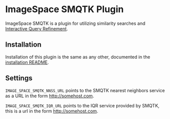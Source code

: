 # ImageSpace SMQTK Plugin

ImageSpace SMQTK is a plugin for utilizing similarity searches and [Interactive Query Refinement](http://smqtk.readthedocs.io/en/latest/webservices/iqrdemonstration.html).

## Installation

Installation of this plugin is the same as any other, documented in the [installation README](https://github.com/memex-explorer/image_space/tree/master/imagespace#additional-plugins).

## Settings

`IMAGE_SPACE_SMQTK_NNSS_URL` points to the SMQTK nearest neighbors service as a URL in the form http://somehost.com.

`IMAGE_SPACE_SMQTK_IQR_URL` points to the IQR service provided by SMQTK, this is a url in the form http://somehost.com.
